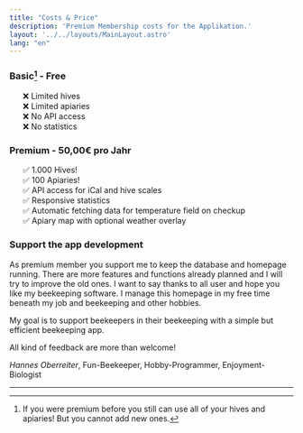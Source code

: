 ```yaml
---
title: "Costs & Price"
description: 'Premium Membership costs for the Applikation.'
layout: '../../layouts/MainLayout.astro'
lang: "en"
---
```


### Basic[^1] - Free

<ul style="list-style: none">
    <li>❌ Limited hives</li>
    <li>❌ Limited apiaries </li>
    <li>❌ No API access</li>
    <li>❌ No statistics</li>
</ul>

### Premium - 50,00€ pro Jahr

<ul style="list-style: none">
    <li>✅ 1.000 Hives!</li>
    <li>✅ 100 Apiaries!</li>
    <li>✅ API access for iCal and hive scales</li>
    <li>✅ Responsive statistics</li>
    <li>✅ Automatic fetching data for temperature field on checkup</li>
    <li>✅ Apiary map with optional weather overlay</li>
</ul>

### Support the app development

As premium member you support me to keep the database and homepage running. There are more features and functions already planned and I will try to improve the old ones. I want to say thanks to all user and hope you like my beekeeping software. I manage this homepage in my free time beneath my job and beekeeping and other hobbies.

My goal is to support beekeepers in their beekeeping with a simple but efficient beekeeping app.

All kind of feedback are more than welcome!

_Hannes Oberreiter_, Fun-Beekeeper, Hobby-Programmer, Enjoyment-Biologist

<hr/>

[^1]: If you were premium before you still can use all of your hives and apiaries! But you cannot add new ones.
